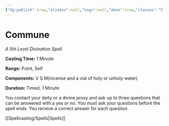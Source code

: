 ```yaml
---
{"dg-publish":true,"aliases":null,"tags":null,"done":true,"classes":"Cleric,","spellLevel":5,"school":"Divination","source":"PHB","permalink":"/spells/commune/","dgHomeLink":false,"dgPassFrontmatter":true}
---
```


# Commune
*A 5th Level Divination Spell.*

**Casting Time:** 1 Minute

**Range:** Point, Self

**Components:** V S M(incense and a vial of holy or unholy water)

**Duration:** Timed, 1 Minute

You contact your deity or a divine proxy and ask up to three questions that can be answered with a yes or no. You must ask your questions before the spell ends. You receive a correct answer for each question.

[[Spellcasting/Spells|Spells]]